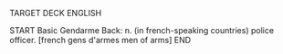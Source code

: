 TARGET DECK
ENGLISH

START
Basic
Gendarme
Back: n. (in french-speaking countries) police officer. [french gens d'armes men of arms]
END
